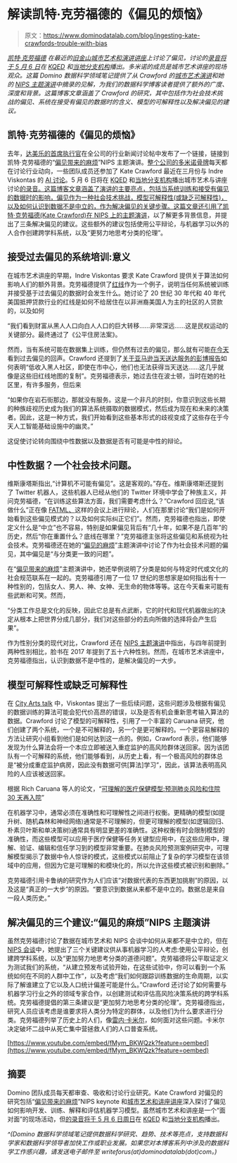 # 解读凯特·克劳福德的《偏见的烦恼》

> 原文：<https://www.dominodatalab.com/blog/ingesting-kate-crawfords-trouble-with-bias>

[*凯特·克劳福德*](https://twitter.com/katecrawford) *在最近的[旧金山城市艺术和演讲讲座](https://www.cityarts.net/event/artificial-intelligence-with-kate-crawford/)上讨论了偏见，讨论的[录音将于 5 月 6 日](https://www.cityarts.net/radio-broadcasts/)在 [KQED](https://www.kqed.org/) 和[当地分支机构](https://www.cityarts.net/radio-broadcasts/public-radio-affiliates/)播出。多米诺的成员是城市艺术讲座的现场观众。这篇 Domino 数据科学领域笔记提供了从 Crawford 的[城市艺术演讲](https://www.cityarts.net/event/artificial-intelligence-with-kate-crawford)和她的 [NIPS 主题演讲](https://www.youtube.com/watch?v=fMym_BKWQzk)中摘录的见解，为我们的数据科学博客读者提供了额外的广度、深度和背景。这篇博客文章涵盖了 Crawford 的研究，其中包括作为社会技术挑战的偏见、系统在接受有偏见的数据时的含义、模型的可解释性以及解决偏见的建议。*

## 凯特·克劳福德的《偏见的烦恼》

去年，[达美乐的首席执行官](//blog.dominodatalab.com/managing-data-science-as-a-capability/)在全公司的行业新闻讨论帖中发布了一个链接，链接到凯特·克劳福德的“[偏见带来的麻烦](https://www.youtube.com/watch?v=fMym_BKWQzk)”NIPS 主题演讲。[整个公司的多米诺骨牌](https://www.dominodatalab.com/careers/?utm_source=blog&utm_medium=post&utm_campaign=)每天都在讨论行业动向，一些团队成员还参加了 Kate Crawford 最近在三月份与 Indre Viskontas 的 [AI 讨论](https://www.cityarts.net/event/artificial-intelligence-with-kate-crawford/)。5 月 6 日将在 [KQED](https://www.kqed.org/) 和[当地分支机构](https://www.cityarts.net/radio-broadcathsts/public-radio-affiliates/)播出城市艺术与讲座讨论[的录音。这篇博客文章涵盖了演讲的主要亮点，包括当系统训练和接受有偏见的数据时的影响，偏见作为一种社会技术挑战，模型可解释性(或缺乏可解释性)，以及如何认识到数据不是中立的，作为解决偏见的关键步骤。这篇文章还引用了凯特·克劳福德(Kate Crawford)在 NIPS 上的主题演讲](https://www.cityarts.net/radio-broadcasts/)，以了解更多背景信息，并提出了三条解决偏见的建议。这些额外的建议包括使用公平辩论，与机器学习以外的人合作创建跨学科系统，以及“更努力地思考分类的伦理”。

## 接受过去偏见的系统培训:意义

在城市艺术讲座的早期，Indre Viskontas 要求 Kate Crawford 提供关于算法如何影响人们的额外背景。克劳福德提供了[红线](https://en.wikipedia.org/wiki/Redlining)作为一个例子，说明当任何系统被训练并接受基于过去偏见的数据时会发生什么。她讨论了 20 世纪 30 年代和 40 年代美国抵押贷款行业的红线是如何不给居住在以非洲裔美国人为主的社区的人贷款的，以及如何

“我们看到财富从黑人人口向白人人口的巨大转移……非常深远……这是民权运动的关键部分。最终通过了《公平住房法案》。

然而，当有系统可能在数据集上训练，但仍然有过去的偏见，那么就有可能[在今天](https://www.washingtonpost.com/news/wonk/wp/2018/03/28/redlining-was-banned-50-years-ago-its-still-hurting-minorities-today/)看到过去偏见的回声。Crawford 还提到了[关于亚马逊当天送达服务的彭博报告](https://www.bloomberg.com/graphics/2016-amazon-same-day/)如何表明“低收入黑人社区，即使在市中心，他们也无法获得当天送达……这几乎就像是这些旧红线地图的复制”。克劳福德表示，她过去住在波士顿，当时在她的社区里，有许多服务，但后来

“如果你在岩石街那边，那就没有服务。这是一个非凡的时刻，你意识到这些长期的种族歧视历史成为我们的算法系统摄取的数据模式，然后成为现在和未来的决策者。因此，这是一种方式，我们开始看到这些基本形式的歧视变成了这些存在于今天人工智能基础设施中的幽灵。”

这促使讨论转向围绕中性数据以及数据是否有可能是中性的辩论。

## 中性数据？一个社会技术问题。

维斯康塔斯指出,“计算机不可能有偏见”。这是客观的。”存在。维斯康塔斯还提到了 Twitter 机器人，这些机器人已经从他们的 Twitter 环境中学会了种族主义，并问克劳福德，“在训练这些算法方面，我们需要考虑什么？”Crawford 回应说,“该做什么”正在像 [FATML、](https://www.fatml.org/resources/relevant-scholarship)这样的会议上进行辩论，人们在那里讨论“我们是如何开始看到这些偏见模式的？以及如何实际纠正它们”。然而，克劳福德也指出，即使定义什么是“中立”也不容易，特别是如果偏见背后有“几十年，如果不是几百年”的历史，然后“你在重置什么？底线在哪里？”克劳福德主张将这些偏见和系统视为社会技术。克劳福德还在她的“[偏见的麻烦](https://www.youtube.com/watch?v=fMym_BKWQzk)”主题演讲中讨论了作为社会技术问题的偏见，其中偏见是“与分类更一致的问题”。

在“[偏见带来的麻烦](https://www.youtube.com/watch?v=fMym_BKWQzk)”主题演讲中，她还举例说明了分类是如何与特定时代或文化的社会规范联系在一起的。克劳福德引用了一位 17 世纪的思想家是如何指出有十一种性别的，包括女人、男人、神、女神、无生命的物体等等。这在今天看来可能有些武断和可笑。然而，

“分类工作总是文化的反映，因此它总是有点武断，它的时代和现代机器做出的决定从根本上把世界分成几部分，我们对这些部分的去向所做的选择将会产生后果”。

作为性别分类的现代对比，Crawford 还在 [NIPS 主题演讲](https://www.youtube.com/watch?v=fMym_BKWQzk)中指出，与四年前提到两种性别相比，脸书在 2017 年提到了五十六种性别。然而，在城市艺术讲座中，克劳福德指出，认识到数据不是中性的，是解决偏见的一大步。

## 模型可解释性或缺乏可解释性

在 [City Arts talk](https://www.cityarts.net/event/artificial-intelligence-with-kate-crawford/) 中，Viskontas 提出了一些后续问题，这些问题涉及根据有偏见的数据训练的算法可能会犯代价高昂的错误，以及是否有机会重新思考输入算法的数据。Crawford 讨论了模型的可解释性，引用了一个丰富的 Caruana 研究，他们创建了两个系统，一个是不可解释的，另一个是更可解释的。一个更容易解释的方法让研究小组看到他们是如何达到这一点的。例如，Crawford 表示，他们能够发现为什么算法会将一个本应立即被送入重症监护的高风险群体送回家。因为该团队有一个可解释的系统，他们能够看到，从历史上看，有一个极高风险的群体总是“被分成重症监护病房，因此没有数据可供[算法]学习”，因此，该算法表明高风险的人应该被送回家。

根据 Rich Caruana 等人的论文，“[可理解的医疗保健模型:预测肺炎风险和住院 30 天再入院](http://people.dbmi.columbia.edu/noemie/papers/15kdd.pdf)”

在机器学习中，通常必须在准确性和可理解性之间进行权衡。更精确的模型(如提升树、随机森林和神经网络)通常是不可理解的，但更可理解的模型(如逻辑回归、朴素贝叶斯和单决策树)通常具有明显更差的准确性。这种权衡有时会限制模型的准确性，而这些模型可以应用于医疗保健等任务关键型应用中，在这些应用中，理解、验证、编辑和信任学习到的模型非常重要。在肺炎风险预测案例研究中，可理解模型揭示了数据中令人惊讶的模式，这些模式以前阻止了复杂的学习模型在该领域中的应用，但因为它是可理解的和模块化的，所以允许这些模式被识别和删除。”

克劳福德引用卡鲁纳的研究作为人们应该“对数据代表的东西更加挑剔”的原因，以及这是“真正的一大步”的原因。“要意识到数据从来都不是中立的。数据总是来自一段人类历史。”

## 解决偏见的三个建议:“偏见的麻烦”NIPS 主题演讲

虽然克劳福德讨论了数据在城市艺术和 NIPS 会谈中如何从来都不是中立的，但在 [NIPS 会谈](https://www.youtube.com/watch?v=fMym_BKWQzk)中，她提出了三个关键建议供从事机器学习的人考虑:使用公平辩论，创建跨学科系统，以及“更加努力地思考分类的道德问题”。克劳福德将公平取证定义为测试我们的系统，“从建立预发布试验开始，在这些试验中，你可以看到一个系统如何在不同的人群中工作”，以及考虑“我们如何跟踪训练数据的生命周期，以实际了解谁建立了它以及人口统计偏差可能是什么。”Crawford 还讨论了如何需要与机器学习行业之外的领域专家合作，以创建测试和评估高风险决策系统的跨学科系统。克劳福德提倡的第三条建议是“更加努力地思考分类的伦理”。克劳福德指出，研究人员应该考虑是谁要求将人类分为特定的群体，以及他们为什么要求进行分类。克劳福德列举了历史上的人们，像[雷内·卡米尔](https://en.wikipedia.org/wiki/Ren%C3%A9_Carmille)，如何面对这些问题。卡米尔决定破坏二战中从死亡集中营拯救人们的人口普查系统。

[https://www.youtube.com/embed/fMym_BKWQzk?feature=oembed](https://www.youtube.com/embed/fMym_BKWQzk?feature=oembed)

## 摘要

Domino 团队成员每天都审查、吸收和讨论行业研究。Kate Crawford 对偏见的研究包括“[偏见带来的麻烦](https://www.youtube.com/watch?v=fMym_BKWQzk)”NIPS keynote 和[城市艺术和讲座讲座](https://www.cityarts.net/event/artificial-intelligence-with-kate-crawford)深入探讨了偏见如何影响开发、训练、解释和评估机器学习模型。虽然城市艺术和讲座是一个“面对面”的现场活动，但[的录音将于 5 月 6 日周日](https://www.cityarts.net/radio-broadcasts/)在 [KQED](https://www.kqed.org/) 和[当地分支机构](https://www.cityarts.net/radio-broadcasts/public-radio-affiliates/)播出。

*^(Domino 数据科学领域笔记提供数据科学研究、趋势、技术等亮点，支持数据科学家和数据科学领导者加快工作或职业发展。如果您对本博客系列中涉及的数据科学工作感兴趣，请发送电子邮件至 writeforus(at)dominodatalab(dot)com。)*